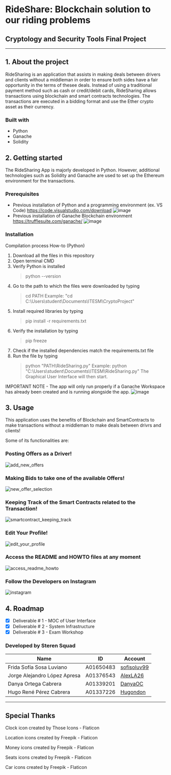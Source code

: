 # RideShare: Blockchain solution to our riding problems
## Cryptology and Security Tools Final Project
---

## 1. About the project
RideSharing is an application that assists in making deals between drivers and clients without a middleman in order to ensure both sides have a fair opportunity in the terms of thesee deals. Instead of using a traditional payment method such as cash or credit/debit cards, RideSharing allows transactions using blockchain and smart contracts technologies. The transactions are executed in a bidding format and use the Ether crypto asset as their currency.

### Built with
- Python
- Ganache
- Solidity

## 2. Getting started
The RideSharing App is majorly developed in Python. However, additional technologies such as Solidity and Ganache are used to set up the Ethereum environment for the transactions. 

### Prerequisites
- Previous installation of Python and a programming environment (ex. VS Code)
      https://code.visualstudio.com/download
      ![image](https://user-images.githubusercontent.com/36273088/173963168-464171f9-7205-4d5b-ab98-02f9fc14211e.png)
- Previous installation of Ganache Blockchain environment
      https://trufflesuite.com/ganache/
      ![image](https://user-images.githubusercontent.com/36273088/173965624-5a1e150e-790d-4216-8049-95d1b5a1a290.png)

### Installation
Compilation process How-to (Python)

1. Download all the files in this repository
2. Open terminal CMD
3. Verify Python is installed 
      >python --version
4. Go to the path to which the files were downloaded by typing
      >cd PATH Example: "cd C:\Users\student\Documents\ITESM\CryptoProject"
5. Install required libraries by typing
      >pip install -r requirements.txt
6. Verify the installation by typing
      >pip freeze 
7. Check if the installed dependencies match the requirements.txt file
8. Run the file by typing
      >python "PATH\RideSharing.py" 
      >Example: python "C:\Users\student\Documents\ITESM\RideSharing.py"
The Graphical User Interface will then start.

IMPORTANT NOTE - The app will only run properly if a Ganache Workspace has already been created and is running alongside the app.
![image](https://user-images.githubusercontent.com/36273088/173965514-3fbb904c-396f-458a-8b2f-74532924da16.png)

## 3. Usage
This application uses the benefits of Blockchain and SmartContracts to make transactions without a middleman to make deals between drivrs and clients!

Some of its functionalities are:

### 
### Posting Offers as a Driver!
![add_new_offers](readme_imgs/add_new_offers.jpg)
### Making Bids to take one of the available Offers!
![new_offer_selection](readme_imgs/new_offer_selection.jpg)
### Keeping Track of the Smart Contracts related to the Transaction!
![smartcontract_keeping_track](readme_imgs/smartcontract_keeping_track.jpg)
### Edit Your Profile!
![edit_your_profile](readme_imgs/edit_your_profile.jpg)
### Access the README and HOWTO files at any moment
![access_readme_howto](readme_imgs/access_readme_howto.jpg)
### Follow the Developers on Instagram
![instagram](readme_imgs/instagram.jpg)
## 4. Roadmap

- [X] Deliverable # 1 - MOC of User Interface
- [X] Deliverable # 2 - System Infrastructure
- [X] Deliverable # 3 - Exam Workshop

### Developed by Steren Squad

| Name | ID | Account |
| ----------- | ----------- | ----------- |
| Frida Sofía Sosa Luviano  | A01650483  | [sofisoluv99](https://github.com/sofisoluv99) |
| Jorge Alejandro López Apresa | A01376543 | [AlexLA26](https://github.com/AlexLA26)  |
| Danya Ortega Cabrera | A01339201 | [DanyaOC](https://github.com/DanyaOC) |
| Hugo René Pérez Cabrera | A01337226 | [Hugondon](https://github.com/Hugondon)  |
---

## Special Thanks

Clock icon created by Those Icons - Flaticon

Location icons created by Freepik - Flaticon

Money icons created by Freepik - Flaticon

Seats icons created by Freepik - Flaticon

Car icons created by Freepik - Flaticon
